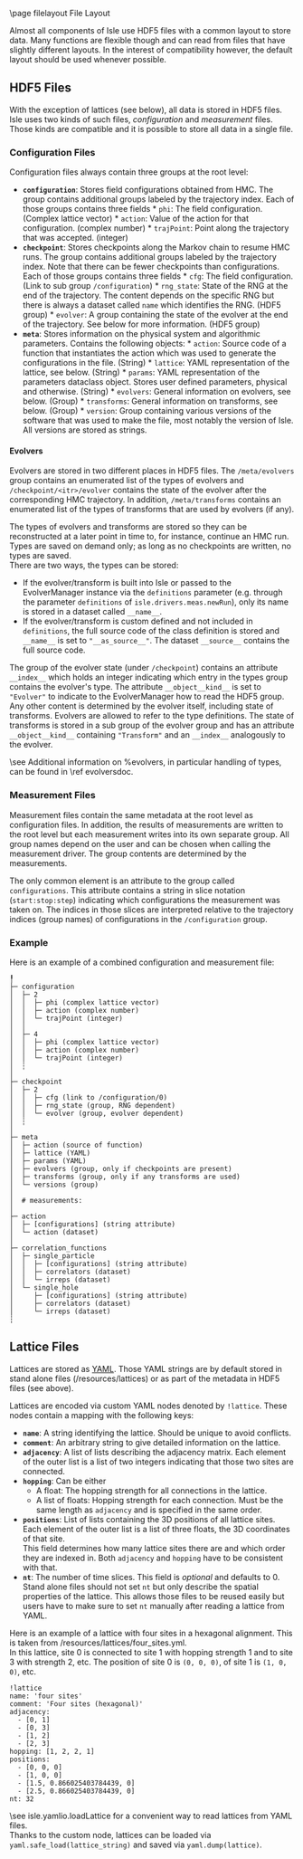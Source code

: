 \page filelayout File Layout

Almost all components of Isle use HDF5 files with a common layout to store data.
Many functions are flexible though and can read from files that have slightly different layouts.
In the interest of compatibility however, the default layout should be used whenever possible.


## HDF5 Files

With the exception of lattices (see below), all data is stored in HDF5 files.
Isle uses two kinds of such files, *configuration* and *measurement* files.
Those kinds are compatible and it is possible to store all data in a single file.

### Configuration Files

Configuration files always contain three groups at the root level:
- <B>`configuration`</B>: Stores field configurations obtained from HMC.
                          The group contains additional groups labeled by the trajectory index.
                          Each of those groups contains three fields
                          * `phi`: The field configuration. (Complex lattice vector)
                          * `action`: Value of the action for that configuration. (complex number)
                          * `trajPoint`: Point along the trajectory that was accepted. (integer)
- <B>`checkpoint`</B>: Stores checkpoints along the Markov chain to resume HMC runs.
                       The group contains additional groups labeled by the trajectory index.
                       Note that there can be fewer checkpoints than configurations.
                       Each of those groups contains three fields
                       * `cfg`: The field configuration. (Link to sub group `/configuration`)
                       * `rng_state`: State of the RNG at the end of the trajectory.
                                      The content depends on the specific RNG but there is
                                      always a dataset called `name` which identifies the RNG.
                                      (HDF5 group)
                       * `evolver`: A group containing the state of the evolver at the end of
                                    the trajectory. See below for more information. (HDF5 group)
- <B>`meta`</B>: Stores information on the physical system and algorithmic parameters.
                 Contains the following objects:
                 * `action`: Source code of a function that instantiates the action which was
                             used to generate the configurations in the file. (String)
                 * `lattice`: YAML representation of the lattice, see below. (String)
                 * `params`: YAML representation of the parameters dataclass object.
                             Stores user defined parameters, physical and otherwise. (String)
                 * `evolvers`: General information on evolvers, see below. (Group)
                 * `transforms`: General information on transforms, see below. (Group)
                 * `version`: Group containing various versions of the software that was used
                              to make the file, most notably the version of Isle.
                              All versions are stored as strings.

#### Evolvers

Evolvers are stored in two different places in HDF5 files.
The `/meta/evolvers` group contains an enumerated list of the types of evolvers
and `/checkpoint/<itr>/evolver` contains the state of the evolver after the
corresponding HMC trajectory.
In addition, `/meta/transforms` contains an enumerated list of the types of transforms
that are used by evolvers (if any).

The types of evolvers and transforms are stored so they can be reconstructed at a later point
in time to, for instance, continue an HMC run.
Types are saved on demand only; as long as no checkpoints are written, no types are saved.<br>
There are two ways, the types can be stored:
- If the evolver/transform is built into Isle or passed to the EvolverManager instance via the
  `definitions` parameter (e.g. through the parameter `definitions` of `isle.drivers.meas.newRun`),
  only its name is stored in a dataset called `__name__`.
- If the evolver/transform is custom defined and not included in `definitions`, the full source
  code of the class definition is stored and `__name__` is set to `"__as_source__"`.
  The dataset `__source__` contains the full source code.

The group of the evolver state (under `/checkpoint`) contains an attribute `__index__` which
holds an integer indicating which entry in the types group contains the evolver's type.
The attribute `__object__kind__` is set to `"Evolver"` to indicate to the EvolverManager how
to read the HDF5 group.
Any other content is determined by the evolver itself, including state of transforms.
Evolvers are allowed to refer to the type definitions.
The state of transforms is stored in a sub group of the evolver group and has an attribute
`__object__kind__` containing `"Transform"` and an `__index__` analogously to the evolver.

\see Additional information on %evolvers, in particular handling of types,
can be found in \ref evolversdoc.

### Measurement Files

Measurement files contain the same metadata at the root level as configuration files.
In addition, the results of measurements are written to the root level but each measurement
writes into its own separate group.
All group names depend on the user and can be chosen when calling the measurement driver.
The group contents are determined by the measurements.

The only common element is an attribute to the group called `configurations`.
This attribute contains a string in slice notation (`start:stop:step`) indicating which
configurations the measurement was taken on.
The indices in those slices are interpreted relative to the trajectory indices (group names)
of configurations in the `/configuration` group.

### Example

Here is an example of a combined configuration and measurement file:
```
╿
├─ configuration
│  ├─ 2
│  │  ├─ phi (complex lattice vector)
│  │  ├─ action (complex number)
│  │  └─ trajPoint (integer)
│  │
│  ├─ 4
│  │  ├─ phi (complex lattice vector)
│  │  ├─ action (complex number)
│  │  └─ trajPoint (integer)
│  ┆
│
├─ checkpoint
│  ├─ 2
│  │  ├─ cfg (link to /configuration/0)
│  │  ├─ rng_state (group, RNG dependent)
│  │  └─ evolver (group, evolver dependent)
│  ┆
│
├─ meta
│  ├─ action (source of function)
│  ├─ lattice (YAML)
│  ├─ params (YAML)
│  ├─ evolvers (group, only if checkpoints are present)
│  ├─ transforms (group, only if any transforms are used)
│  └─ versions (group)
│
│  # measurements:
│
├─ action
│  ├─ [configurations] (string attribute)
│  └─ action (dataset)
│
├─ correlation_functions
│  ├─ single_particle
│  │  ├─ [configurations] (string attribute)
│  │  ├─ correlators (dataset)
│  │  └─ irreps (dataset)
│  └─ single_hole
│     ├─ [configurations] (string attribute)
│     ├─ correlators (dataset)
│     └─ irreps (dataset)
┆
```


## Lattice Files

Lattices are stored as [YAML](https://yaml.org/).
Those YAML strings are by default stored in stand alone files (/resources/lattices) or as part
of the metadata in HDF5 files (see above).

Lattices are encoded via custom YAML nodes denoted by `!lattice`.
These nodes contain a mapping with the following keys:
- <B>`name`</B>: A string identifying the lattice. Should be unique to avoid conflicts.
- <B>`comment`</B>: An arbitrary string to give detailed information on the lattice.
- <B>`adjacency`</B>: A list of lists describing the adjacency matrix.
                      Each element of the outer list is a list of two integers indicating that
                      those two sites are connected.
- <B>`hopping`</B>: Can be either
  * A float: The hopping strength for all connections in the lattice.
  * A list of floats: Hopping strength for each connection. Must be the same length
                      as `adjacency` and is specified in the same order.
- <B>`positions`</B>: List of lists containing the 3D positions of all lattice sites.
                      Each element of the outer list is a list of three floats, the 3D
                      coordinates of that site.<br>
                      This field determines how many lattice sites there are and which order
                      they are indexed in.
                      Both `adjacency` and `hopping` have to be consistent with that.
- <B>`nt`</B>: The number of time slices.
               This field is *optional* and defaults to 0.
               Stand alone files should not set `nt` but only describe the
               spatial properties of the lattice.
               This allows those files to be reused easily but users have to make sure
               to set `nt` manually after reading a lattice from YAML.

Here is an example of a lattice with four sites in a hexagonal alignment.
This is taken from /resources/lattices/four_sites.yml.<br>
In this lattice, site 0 is connected to site 1 with hopping strength 1 and to
site 3 with strength 2, etc.
The position of site 0 is `(0, 0, 0)`, of site 1 is `(1, 0, 0)`, etc.

```{.yml}
!lattice
name: 'four sites'
comment: 'Four sites (hexagonal)'
adjacency:
  - [0, 1]
  - [0, 3]
  - [1, 2]
  - [2, 3]
hopping: [1, 2, 2, 1]
positions:
  - [0, 0, 0]
  - [1, 0, 0]
  - [1.5, 0.866025403784439, 0]
  - [2.5, 0.866025403784439, 0]
nt: 32
```

\see isle.yamlio.loadLattice for a convenient way to read lattices from YAML files.<br>
     Thanks to the custom node, lattices can be loaded via `yaml.safe_load(lattice_string)`
     and saved via `yaml.dump(lattice)`.
